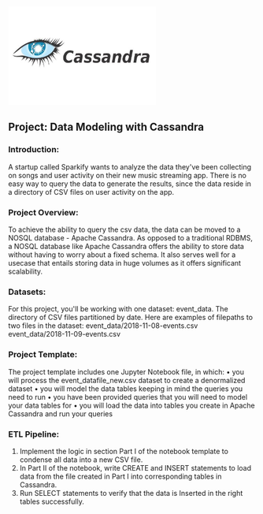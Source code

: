 <img src="cassandra.jpg" width="300" height="200" >

## <b>Project: Data Modeling with Cassandra</b>

### <b>Introduction:</b>
    
A startup called Sparkify wants to analyze the data they've been collecting on songs and user activity on their new music streaming app. There is no easy way to query the data to generate the results, since the data reside in a directory of CSV files on user activity on the app.

### <b>Project Overview:</b>

To achieve the ability to query the csv data, the data can be moved to a NOSQL database - Apache Cassandra. As opposed to a traditional RDBMS, a NOSQL database like Apache Cassandra offers the ability to store data without having to worry about a fixed schema. 
It also serves well for a usecase that entails storing data in huge volumes as it offers significant scalability. 

### <b>Datasets:</b>

For this project, you'll be working with one dataset: event_data. The directory of CSV files partitioned by date. Here are examples of filepaths to two files in the dataset:
event_data/2018-11-08-events.csv
event_data/2018-11-09-events.csv

### <b>Project Template:</b>

The project template includes one Jupyter Notebook file, in which:
•	you will process the event_datafile_new.csv dataset to create a denormalized dataset
•	you will model the data tables keeping in mind the queries you need to run
•	you have been provided queries that you will need to model your data tables for
•	you will load the data into tables you create in Apache Cassandra and run your queries

### <b>ETL Pipeline:</b>
1.	Implement the logic in section Part I of the notebook template to condense all data into a new CSV file.
2.	In Part II of the notebook, write CREATE and INSERT statements to load data from the file created in Part I into corresponding tables in Cassandra.
3.	Run SELECT statements to verify that the data is Inserted in the right tables successfully.
